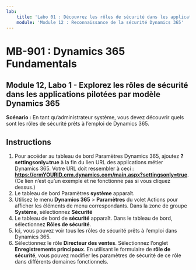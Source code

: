 ```yaml
---
lab:
    title: 'Labo 01 : Découvrez les rôles de sécurité dans les applications basées sur un modèle Dynamics 365'
    module: 'Module 12 : Reconnaissance de la sécurité Dynamics 365'
---
```


# MB-901 : Dynamics 365 Fundamentals 
## Module 12, Labo 1 - Explorez les rôles de sécurité dans les applications pilotées par modèle Dynamics 365

**Scénario :** En tant qu’administrateur système, vous devez découvrir quels sont les rôles de sécurité prêts à l’emploi de Dynamics 365.

## Instructions

1. Pour accéder au tableau de bord Paramètres Dynamics 365, ajoutez **? settingsonly=true** à la fin du lien URL des applications métier Dynamics 365. Votre URL doit ressembler à ceci : **https://crmYOURID.crm.dynamics.com/main.aspx?settingsonly=true**. (Ce lien n’est qu’un exemple et ne fonctionne pas si vous cliquez dessus.)
2. Le tableau de bord Paramètres **système** apparaît.
3. Utilisez le menu **Dynamics 365** > **Paramètres** du volet Actions pour afficher les éléments de menu correspondants. Dans la zone de groupe **Système**, sélectionnez **Sécurité**
4. Le tableau de bord de **sécurité** apparaît. Dans le tableau de bord, sélectionnez **Rôles de sécurité**. 
5. Ici, vous pouvez voir tous les rôles de sécurité prêts à l’emploi dans Dynamics 365.
6. Sélectionnez le rôle **Directeur des ventes**. Sélectionnez l’onglet **Enregistrements principaux**. En utilisant le formulaire de **rôle de sécurité**, vous pouvez modifier les paramètres de sécurité de ce rôle dans différents domaines fonctionnels.
